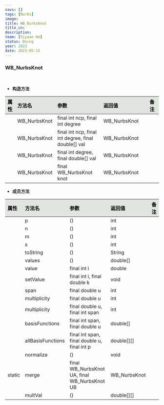 ```yaml
---
navs: []
tags: [Nurbs]
image:
title: WB_NurbsKnot
title_cn:
description: 
team: [Siyuan He]
status: Doing
year: 2023
date: 2023-05-15
---
```

<style>
table th:first-of-type {
width:5%;
}
table th:nth-of-type(2) {
width:20%;
}
table th:nth-of-type(3) {
width:30%;
}
table th:nth-of-type(4) {
width:30%;
}
table th:nth-of-type(5) {
width:8cm;
}
table th {
color: rgba(0,0,0)!important;
font-weight: bold; /*加粗*/
/* text-align: center !important; 内容居中，加上 !important 避免被 Markdown 样式覆盖 */
background: rgba(224,229,223,10)!important; /*背景色*/
}
</style>
            


### WB_NurbsKnot

<br>


- **构造方法**

| 属性   | 方法名          | 参数                                                  | 返回值          | 备注   |
|:-----|:-------------|:----------------------------------------------------|:-------------|:-----|
|      | WB_NurbsKnot | final int ncp, final int degree                     | WB_NurbsKnot |      |
|      | WB_NurbsKnot | final int ncp, final int degree, final double[] val | WB_NurbsKnot |      |
|      | WB_NurbsKnot | final int degree, final double[] val                | WB_NurbsKnot |      |
|      | WB_NurbsKnot | final WB_NurbsKnot knot                             | WB_NurbsKnot |      |

- **成员方法**

| 属性     | 方法名               | 参数                                           | 返回值          | 备注   |
|:-------|:------------------|:---------------------------------------------|:-------------|:-----|
|        | p                 | ()                                           | int          |      |
|        | n                 | ()                                           | int          |      |
|        | m                 | ()                                           | int          |      |
|        | s                 | ()                                           | int          |      |
|        | toString          | ()                                           | String       |      |
|        | values            | ()                                           | double[]     |      |
|        | value             | final int i                                  | double       |      |
|        | setValue          | final int i, final double k                  | void         |      |
|        | span              | final double u                               | int          |      |
|        | multiplicity      | final double u                               | int          |      |
|        | multiplicity      | final double u, final int span               | int          |      |
|        | basisFunctions    | final int span, final double u               | double[]     |      |
|        | allBasisFunctions | final int span, final double u, final int p  | double[][]   |      |
|        | normalize         | ()                                           | void         |      |
| static | merge             | final WB_NurbsKnot UA, final WB_NurbsKnot UB | WB_NurbsKnot |      |
|        | multVal           | ()                                           | double[][]   |      |
